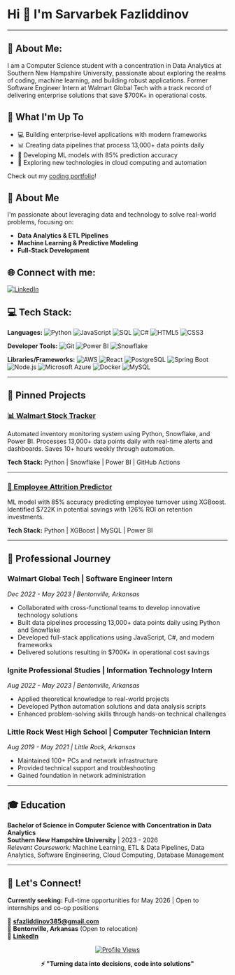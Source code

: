 # Hi 👋 I'm Sarvarbek Fazliddinov

---

## 💼 About Me:

I am a Computer Science student with a concentration in Data Analytics at Southern New Hampshire University, passionate about exploring the realms of coding, machine learning, and building robust applications. Former Software Engineer Intern at Walmart Global Tech with a track record of delivering enterprise solutions that save $700K+ in operational costs.

## 🚀 What I'm Up To

- 💻 Building enterprise-level applications with modern frameworks
- 📊 Creating data pipelines that process 13,000+ data points daily
- 🤖 Developing ML models with 85% prediction accuracy
- 🔬 Exploring new technologies in cloud computing and automation

Check out my [coding portfolio](https://github.com/sfazliddinov385)!

## 🎯 About Me

I'm passionate about leveraging data and technology to solve real-world problems, focusing on:

- **Data Analytics & ETL Pipelines**
- **Machine Learning & Predictive Modeling**
- **Full-Stack Development**

## 🌐 Connect with me:

[![LinkedIn](https://img.shields.io/badge/LinkedIn-0077B5?style=for-the-badge&logo=linkedin&logoColor=white)](https://www.linkedin.com/in/sarvarbekfazliddinov/)

## 💻 Tech Stack:

**Languages:** ![Python](https://img.shields.io/badge/Python-3776AB?style=for-the-badge&logo=python&logoColor=white) ![JavaScript](https://img.shields.io/badge/JavaScript-F7DF1E?style=for-the-badge&logo=javascript&logoColor=black) ![SQL](https://img.shields.io/badge/SQL-4479A1?style=for-the-badge&logo=postgresql&logoColor=white) ![C#](https://img.shields.io/badge/C%23-239120?style=for-the-badge&logo=c-sharp&logoColor=white) ![HTML5](https://img.shields.io/badge/HTML5-E34C26?style=for-the-badge&logo=html5&logoColor=white) ![CSS3](https://img.shields.io/badge/CSS3-1572B6?style=for-the-badge&logo=css3&logoColor=white)

**Developer Tools:** ![Git](https://img.shields.io/badge/Git-F05032?style=for-the-badge&logo=git&logoColor=white) ![Power BI](https://img.shields.io/badge/PowerBI-F2C811?style=for-the-badge&logo=Power%20BI&logoColor=white) ![Snowflake](https://img.shields.io/badge/Snowflake-29B5E8?style=for-the-badge&logo=snowflake&logoColor=white)

**Libraries/Frameworks:** ![AWS](https://img.shields.io/badge/AWS-232F3E?style=for-the-badge&logo=amazon-aws&logoColor=white) ![React](https://img.shields.io/badge/React-20232A?style=for-the-badge&logo=react&logoColor=61DAFB) ![PostgreSQL](https://img.shields.io/badge/PostgreSQL-316192?style=for-the-badge&logo=postgresql&logoColor=white) ![Spring Boot](https://img.shields.io/badge/Spring_Boot-F2F4F9?style=for-the-badge&logo=spring-boot) ![Node.js](https://img.shields.io/badge/Node.js-43853D?style=for-the-badge&logo=node.js&logoColor=white) ![Microsoft Azure](https://img.shields.io/badge/Microsoft_Azure-0089D0?style=for-the-badge&logo=microsoft-azure&logoColor=white) ![Docker](https://img.shields.io/badge/Docker-2496ED?style=for-the-badge&logo=docker&logoColor=white) ![MySQL](https://img.shields.io/badge/MySQL-00000F?style=for-the-badge&logo=mysql&logoColor=white)

---

## 📌 Pinned Projects

### [📊 Walmart Stock Tracker](https://github.com/sfazliddinov385/walmart-stock-tracker)

Automated inventory monitoring system using Python, Snowflake, and Power BI. Processes 13,000+ data points daily with real-time alerts and dashboards. Saves 10+ hours weekly through automation.

**Tech Stack:** Python | Snowflake | Power BI | GitHub Actions

---

### [🧠 Employee Attrition Predictor](https://github.com/sfazliddinov385/employee-attrition-prediction)

ML model with 85% accuracy predicting employee turnover using XGBoost. Identified $722K in potential savings with 126% ROI on retention investments.

**Tech Stack:** Python | XGBoost | MySQL | Power BI

---

## 💼 Professional Journey

### **Walmart Global Tech** | Software Engineer Intern
*Dec 2022 - May 2023 | Bentonville, Arkansas*
- Collaborated with cross-functional teams to develop innovative technology solutions
- Built data pipelines processing 13,000+ data points daily using Python and Snowflake
- Developed full-stack applications using JavaScript, C#, and modern frameworks
- Delivered solutions resulting in $700K+ in operational cost savings

### **Ignite Professional Studies** | Information Technology Intern
*Aug 2022 - May 2023 | Bentonville, Arkansas*
- Applied theoretical knowledge to real-world projects
- Developed Python automation solutions and data analysis scripts
- Enhanced problem-solving skills through hands-on technical challenges

### **Little Rock West High School** | Computer Technician Intern
*Aug 2019 - May 2021 | Little Rock, Arkansas*
- Maintained 100+ PCs and network infrastructure
- Provided technical support and troubleshooting
- Gained foundation in network administration

---

## 🎓 Education

**Bachelor of Science in Computer Science with Concentration in Data Analytics**  
**Southern New Hampshire University** | 2023 - 2026  
*Relevant Coursework:* Machine Learning, ETL & Data Pipelines, Data Analytics, Software Engineering, Cloud Computing, Database Management

---

## 🌟 Let's Connect!

**Currently seeking:** Full-time opportunities for May 2026 | Open to internships and co-op positions

📧 **sfazliddinov385@gmail.com**  
📍 **Bentonville, Arkansas** (Open to relocation)  
💼 **[LinkedIn](https://www.linkedin.com/in/sarvarbekfazliddinov/)**

<div align="center">

[![Profile Views](https://komarev.com/ghpvc/?username=sfazliddinov385&color=blue&style=flat-square)](https://github.com/sfazliddinov385)

**⚡ "Turning data into decisions, code into solutions"**

</div>
